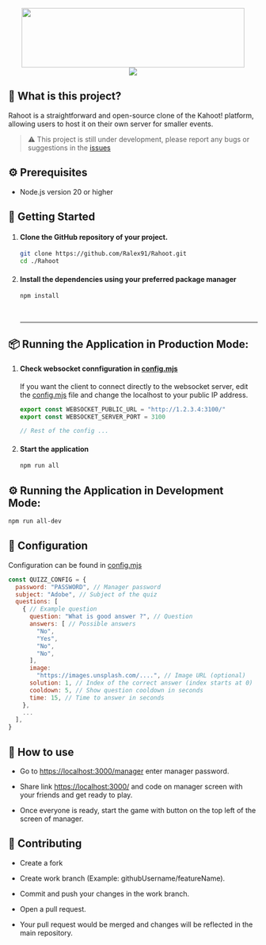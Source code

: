 <p align="center">
  <img width="450" height="120" align="center" src="https://raw.githubusercontent.com/Ralex91/Rahoot/main/.github/logo.svg">
  <br>
  <img align="center" src="https://api.visitorbadge.io/api/visitors?path=https://github.com/Ralex91/Rahoot/edit/main/README.md&countColor=%2337d67a">
</p>

## 🧩 What is this project?

Rahoot is a straightforward and open-source clone of the Kahoot! platform, allowing users to host it on their own server for smaller events.

> ⚠️ This project is still under development, please report any bugs or suggestions in the [issues](https://github.com/Ralex91/Rahoot/issues)

## ⚙️ Prerequisites

- Node.js version 20 or higher

## 📖 Getting Started

1.  #### Clone the GitHub repository of your project.
    ```bash
    git clone https://github.com/Ralex91/Rahoot.git
    cd ./Rahoot
    ```
2.  #### Install the dependencies using your preferred package manager

    ```bash
    npm install
    ```

    <br>
    <hr>

## 📦 Running the Application in Production Mode:

1. #### Check websocket connfiguration in [config.mjs](config.mjs)

   If you want the client to connect directly to the websocket server, edit the [config.mjs](config.mjs) file and change the localhost to your public IP address.

   ```js
   export const WEBSOCKET_PUBLIC_URL = "http://1.2.3.4:3100/"
   export const WEBSOCKET_SERVER_PORT = 3100

   // Rest of the config ...
   ```

2. #### Start the application

   ```bash
   npm run all
   ```

## ⚙️ Running the Application in Development Mode:

```bash
npm run all-dev
```

## 🔧 Configuration

Configuration can be found in [config.mjs](config.mjs)

```js
const QUIZZ_CONFIG = {
  password: "PASSWORD", // Manager password
  subject: "Adobe", // Subject of the quiz
  questions: [
    { // Example question
      question: "What is good answer ?", // Question
      answers: [ // Possible answers
        "No",
        "Yes",
        "No",
        "No",
      ],
      image:
        "https://images.unsplash.com/....", // Image URL (optional)
      solution: 1, // Index of the correct answer (index starts at 0)
      cooldown: 5, // Show question cooldown in seconds
      time: 15, // Time to answer in seconds
    },
    ...
  ],
}
```

## 🤔 How to use

- Go to [https://localhost:3000/manager](https://localhost:3000/manager) enter manager password.

- Share link [https://localhost:3000/](https://localhost:3000/) and code on manager screen with your friends and get ready to play.

- Once everyone is ready, start the game with button on the top left of the screen of manager.

## 📝 Contributing

- Create a fork

- Create work branch (Example: githubUsername/featureName).

- Commit and push your changes in the work branch.

- Open a pull request.

- Your pull request would be merged and changes will be reflected in the main repository.
